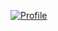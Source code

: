 [![Profile](https://www.codewars.com/users/Enligth1337/badges/small)](https://www.codewars.com/users/Enligth1337)